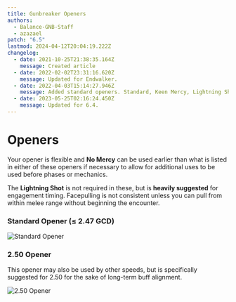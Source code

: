 ```yaml
---
title: Gunbreaker Openers
authors:
  - Balance-GNB-Staff
  - azazael
patch: "6.5"
lastmod: 2024-04-12T20:04:19.222Z
changelog:
  - date: 2021-10-25T21:38:35.164Z
    message: Created article
  - date: 2022-02-02T23:31:16.620Z
    message: Updated for Endwalker.
  - date: 2022-04-03T15:14:27.946Z
    message: Added standard openers. Standard, Keen Mercy, Lightning Shot.
  - date: 2023-05-25T02:16:24.450Z
    message: Updated for 6.4.
---
```

# Openers

Your opener is flexible and **No Mercy** can be used earlier than what is listed in either of these openers if necessary to allow for additional uses to be used before phases or mechanics.

The **Lightning Shot** is not required in these, but is **heavily suggested** for engagement timing. Facepulling is not consistent unless you can pull from within melee range without beginning the encounter.

### Standard Opener (**≤** 2.47 GCD)

![Standard Opener](/img/jobs/gnb/9gcdopener.png "Standard Opener")

### 2.50 Opener

This opener may also be used by other speeds, but is specifically suggested for 2.50 for the sake of long-term buff alignment.

![2.50 Opener](/img/jobs/gnb/250opener.png "2.50 Opener")